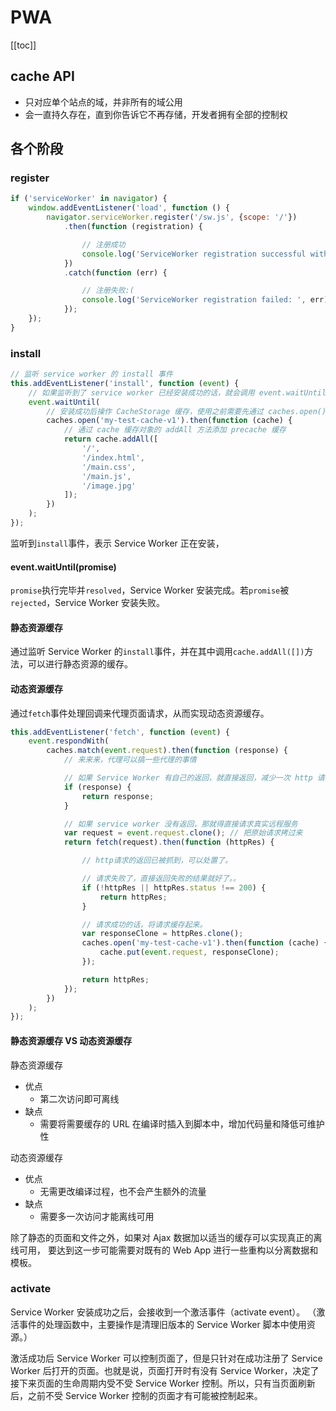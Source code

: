 # PWA

[[toc]]

## cache API

- 只对应单个站点的域，并非所有的域公用
- 会一直持久存在，直到你告诉它不再存储，开发者拥有全部的控制权

## 各个阶段

### register

```js
if ('serviceWorker' in navigator) {
    window.addEventListener('load', function () {
        navigator.serviceWorker.register('/sw.js', {scope: '/'})
            .then(function (registration) {

                // 注册成功
                console.log('ServiceWorker registration successful with scope: ', registration.scope);
            })
            .catch(function (err) {

                // 注册失败:(
                console.log('ServiceWorker registration failed: ', err);
            });
    });
}
```

### install

```js
// 监听 service worker 的 install 事件
this.addEventListener('install', function (event) {
    // 如果监听到了 service worker 已经安装成功的话，就会调用 event.waitUntil 回调函数
    event.waitUntil(
        // 安装成功后操作 CacheStorage 缓存，使用之前需要先通过 caches.open() 打开对应缓存空间。
        caches.open('my-test-cache-v1').then(function (cache) {
            // 通过 cache 缓存对象的 addAll 方法添加 precache 缓存
            return cache.addAll([
                '/',
                '/index.html',
                '/main.css',
                '/main.js',
                '/image.jpg'
            ]);
        })
    );
});
```

监听到`install`事件，表示 Service Worker 正在安装，

#### event.waitUntil(promise)

`promise`执行完毕并`resolved`，Service Worker 安装完成。若`promise`被`rejected`，Service Worker 安装失败。

#### 静态资源缓存

通过监听 Service Worker 的`install`事件，并在其中调用`cache.addAll([])`方法，可以进行静态资源的缓存。

#### 动态资源缓存

通过`fetch`事件处理回调来代理页面请求，从而实现动态资源缓存。

```js
this.addEventListener('fetch', function (event) {
    event.respondWith(
        caches.match(event.request).then(function (response) {
            // 来来来，代理可以搞一些代理的事情

            // 如果 Service Worker 有自己的返回，就直接返回，减少一次 http 请求
            if (response) {
                return response;
            }

            // 如果 service worker 没有返回，那就得直接请求真实远程服务
            var request = event.request.clone(); // 把原始请求拷过来
            return fetch(request).then(function (httpRes) {

                // http请求的返回已被抓到，可以处置了。

                // 请求失败了，直接返回失败的结果就好了。。
                if (!httpRes || httpRes.status !== 200) {
                    return httpRes;
                }

                // 请求成功的话，将请求缓存起来。
                var responseClone = httpRes.clone();
                caches.open('my-test-cache-v1').then(function (cache) {
                    cache.put(event.request, responseClone);
                });

                return httpRes;
            });
        })
    );
});
```

#### 静态资源缓存 VS 动态资源缓存

静态资源缓存

- 优点
  - 第二次访问即可离线
- 缺点
  - 需要将需要缓存的 URL 在编译时插入到脚本中，增加代码量和降低可维护性

动态资源缓存

- 优点
  - 无需更改编译过程，也不会产生额外的流量
- 缺点
  - 需要多一次访问才能离线可用

除了静态的页面和文件之外，如果对 Ajax 数据加以适当的缓存可以实现真正的离线可用， 要达到这一步可能需要对既有的 Web App 进行一些重构以分离数据和模板。

### activate

Service Worker 安装成功之后，会接收到一个激活事件（activate event）。
（激活事件的处理函数中，主要操作是清理旧版本的 Service Worker 脚本中使用资源。）

激活成功后 Service Worker 可以控制页面了，但是只针对在成功注册了 Service Worker 后打开的页面。也就是说，页面打开时有没有 Service Worker，决定了接下来页面的生命周期内受不受 Service Worker 控制。所以，只有当页面刷新后，之前不受 Service Worker 控制的页面才有可能被控制起来。
